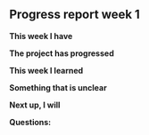 
## Progress report week 1

**This week I have** 

**The project has progressed**

**This week I learned**

**Something that is unclear** 

**Next up, I will**

**Questions:**

